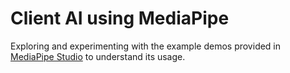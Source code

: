 # Client AI using MediaPipe

Exploring and experimenting with the example demos provided in [MediaPipe Studio](https://mediapipe-studio.webapps.google.com/home) to understand its usage.